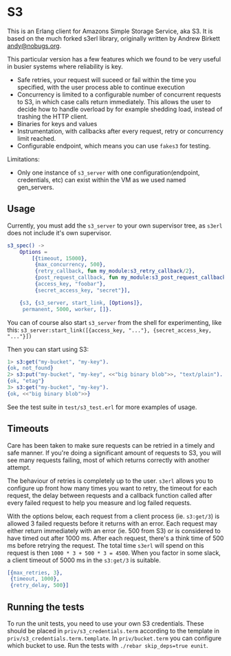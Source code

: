 # S3

This is an Erlang client for Amazons Simple Storage Service, aka
S3. It is based on the much forked s3erl library, originally written
by Andrew Birkett <andy@nobugs.org>.

This particular version has a few features which we found to be very
useful in busier systems where reliability is key.

 * Safe retries, your request will suceed or fail within the time you
   specified, with the user process able to continue execution
 * Concurrency is limited to a configurable number of concurrent
   requests to S3, in which case calls return immediately. This allows
   the user to decide how to handle overload by for example shedding
   load, instead of trashing the HTTP client.
 * Binaries for keys and values
 * Instrumentation, with callbacks after every request, retry or
   concurrency limit reached.
 * Configurable endpoint, which means you can use `fakes3` for
   testing.

Limitations:

 * Only one instance of `s3_server` with one configuration(endpoint,
   credentials, etc) can exist within the VM as we used named
   gen_servers.


## Usage

Currently, you must add the `s3_server` to your own supervisor tree,
as `s3erl` does not include it's own supervisor.

```erlang
s3_spec() ->
    Options =
        [{timeout, 15000},
         {max_concurrency, 500},
         {retry_callback, fun my_module:s3_retry_callback/2},
         {post_request_callback, fun my_module:s3_post_request_callback/3},
         {access_key, "foobar"},
         {secret_access_key, "secret"}],

    {s3, {s3_server, start_link, [Options]},
     permanent, 5000, worker, []}.
```

You can of course also start `s3_server` from the shell for
experimenting, like this:
`s3_server:start_link([{access_key, "..."}, {secret_access_key, "..."}])`

Then you can start using S3:
```erlang
1> s3:get("my-bucket", "my-key").
{ok, not_found}
2> s3:put("my-bucket", "my-key", <<"big binary blob">>, "text/plain").
{ok, "etag"}
3> s3:get("my-bucket", "my-key").
{ok, <<"big binary blob">>}
```

See the test suite in `test/s3_test.erl` for more examples of usage.


## Timeouts

Care has been taken to make sure requests can be retried in a timely
and safe manner. If you're doing a significant amount of requests to
S3, you will see many requests failing, most of which returns
correctly with another attempt.

The behaviour of retries is completely up to the user. `s3erl` allows
you to configure up front how many times you want to retry, the
timeout for each request, the delay between requests and a callback
function called after every failed request to help you measure and log
failed requests.

With the options below, each request from a client process
(ie. `s3:get/3`) is allowed 3 failed requests before it returns with
an error. Each request may either return immediately with an error
(ie. 500 from S3) or is considered to have timed out after 1000
ms. After each request, there's a think time of 500 ms before retrying
the request. The total time `s3erl` will spend on this request is then
`1000 * 3 + 500 * 3 = 4500`. When you factor in some slack, a client
timeout of 5000 ms in the `s3:get/3` is suitable.


```erlang
[{max_retries, 3},
 {timeout, 1000},
 {retry_delay, 500}]
```

## Running the tests

To run the unit tests, you need to use your own S3 credentials. These
should be placed in `priv/s3_credentials.term` according to the
template in `priv/s3_credentials.term.template`. In `priv/bucket.term`
you can configure which bucket to use. Run the tests with `./rebar
skip_deps=true eunit`.
